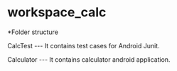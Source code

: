 workspace_calc
==============


*Folder structure

CalcTest --- It contains test cases for Android Junit. 

Calculator --- It contains calculator android application.


